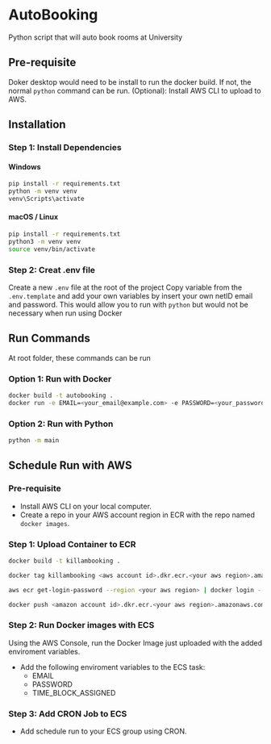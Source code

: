 # AutoBooking
Python script that will auto book rooms at University

## Pre-requisite
Doker desktop would need to be install to run the docker build.
If not, the normal `python` command can be run.
(Optional): Install AWS CLI to upload to AWS.

## Installation
### Step 1: Install Dependencies
#### Windows
```bash
pip install -r requirements.txt
python -m venv venv
venv\Scripts\activate
```

#### macOS / Linux
```bash
pip install -r requirements.txt
python3 -m venv venv
source venv/bin/activate
```

### Step 2: Creat .env file
Create a new `.env` file at the root of the project
Copy variable from the `.env.template` and add your own variables by insert your own netID email and password.
This would allow you to run with `python` but would not be necessary when run using Docker

## Run Commands
At root folder, these commands can be run

### Option 1: Run with Docker
```bash
docker build -t autobooking .
docker run -e EMAIL=<your_email@example.com> -e PASSWORD=<your_password> -e TIME_BLOCK_ASSIGNED=<your_assigned_timeblock> autobooking
```

### Option 2: Run with Python
```bash
python -m main
```

## Schedule Run with AWS

### Pre-requisite
- Install AWS CLI on your local computer.
- Create a repo in your AWS account region in ECR with the repo named `docker images`.

### Step 1: Upload Container to ECR

```bash
docker build -t killambooking . 

docker tag killambooking <aws account id>.dkr.ecr.<your aws region>.amazonaws.com/docker-images:v1.0.0

aws ecr get-login-password --region <your aws region> | docker login --username AWS --password-stdin <amazon account id>.dkr.ecr.<your aws region>.amazonaws.com/docker-images

docker push <amazon account id>.dkr.ecr.<your aws region>.amazonaws.com/docker-images:v1.0.0
```

### Step 2: Run Docker images with ECS
Using the AWS Console, run the Docker Image just uploaded with the added enviroment variables.
- Add the following enviroment variables to the ECS task:
  - EMAIL
  - PASSWORD
  - TIME_BLOCK_ASSIGNED

### Step 3: Add CRON Job to ECS
- Add schedule run to your ECS group using CRON.